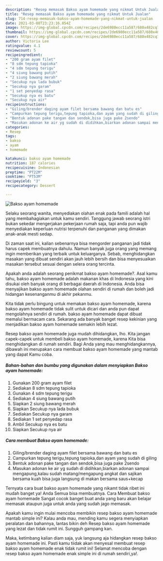 ```yaml
---
description: "Resep memasak Bakso ayam homemade yang nikmat Untuk Jualan"
title: "Resep memasak Bakso ayam homemade yang nikmat Untuk Jualan"
slug: 714-resep-memasak-bakso-ayam-homemade-yang-nikmat-untuk-jualan
date: 2021-03-08T23:23:16.854Z
image: https://img-global.cpcdn.com/recipes/2de6980ecc11a587/680x482cq70/bakso-ayam-homemade-foto-resep-utama.jpg
thumbnail: https://img-global.cpcdn.com/recipes/2de6980ecc11a587/680x482cq70/bakso-ayam-homemade-foto-resep-utama.jpg
cover: https://img-global.cpcdn.com/recipes/2de6980ecc11a587/680x482cq70/bakso-ayam-homemade-foto-resep-utama.jpg
author: Victoria Lee
ratingvalue: 4.1
reviewcount: 5
recipeingredient:
- "200 gram ayam filet"
- "8 sdm tepung tapioka"
- "4 sdm tepung terigu"
- "4 siung bawang putih"
- "2 siung bawang merah"
- "Secukup nya lada bubuk"
- "Secukup nya garam"
- "1 set penyedap rasa"
- "Secukup nya es batu"
- "Secukup nya air"
recipeinstructions:
- "Giling/brender daging ayam filet bersama bawang dan batu es"
- "Campurkan tepung terigu,tepung tapioka,dan ayam yang sudah di giling"
- "Bentuk adonan pake tangan dan sendok,bisa juga pake 2sendo"
- "Masukan adonan ke air yg sudah di didihkan,biarkan adonan sampai mengapung,kalau sudah matang/mengapung angkat dan sajikan bersama kuah bisa juga langsung di makan bersama saus+kecap"
categories:
- Resep
tags:
- bakso
- ayam
- homemade

katakunci: bakso ayam homemade 
nutrition: 187 calories
recipecuisine: Indonesian
preptime: "PT22M"
cooktime: "PT53M"
recipeyield: "3"
recipecategory: Dessert

---
```



![Bakso ayam homemade](https://img-global.cpcdn.com/recipes/2de6980ecc11a587/680x482cq70/bakso-ayam-homemade-foto-resep-utama.jpg)

Selaku seorang wanita, menyediakan olahan enak pada famili adalah hal yang membahagiakan untuk kamu sendiri. Tanggung jawab seorang istri bukan sekedar mengerjakan pekerjaan rumah saja, tapi anda pun wajib menyediakan keperluan nutrisi terpenuhi dan panganan yang dimakan anak-anak mesti sedap.

Di zaman  saat ini, kalian sebenarnya bisa mengorder panganan jadi tidak harus capek membuatnya dahulu. Namun banyak juga orang yang memang ingin memberikan yang terbaik untuk keluarganya. Sebab, menghidangkan masakan yang dibuat sendiri akan jauh lebih bersih dan bisa menyesuaikan masakan tersebut sesuai dengan selera orang tercinta. 



Apakah anda adalah seorang penikmat bakso ayam homemade?. Asal kamu tahu, bakso ayam homemade adalah makanan khas di Indonesia yang kini disukai oleh banyak orang di berbagai daerah di Indonesia. Anda bisa menyajikan bakso ayam homemade olahan sendiri di rumah dan boleh jadi hidangan kesenanganmu di akhir pekanmu.

Kita tidak perlu bingung untuk memakan bakso ayam homemade, karena bakso ayam homemade tidak sulit untuk dicari dan anda pun dapat mengolahnya sendiri di rumah. bakso ayam homemade dapat dibuat memalui bermacam cara. Sekarang ada banyak banget resep kekinian yang menjadikan bakso ayam homemade semakin lebih lezat.

Resep bakso ayam homemade juga mudah dihidangkan, lho. Kita jangan capek-capek untuk membeli bakso ayam homemade, karena Kita bisa menghidangkan di rumah sendiri. Bagi Anda yang mau menghidangkannya, dibawah ini merupakan cara membuat bakso ayam homemade yang mantab yang dapat Kamu coba.

<!--inarticleads1-->

##### Bahan-bahan dan bumbu yang digunakan dalam menyiapkan Bakso ayam homemade:

1. Gunakan 200 gram ayam filet
1. Sediakan 8 sdm tepung tapioka
1. Gunakan 4 sdm tepung terigu
1. Sediakan 4 siung bawang putih
1. Siapkan 2 siung bawang merah
1. Siapkan Secukup nya lada bubuk
1. Sediakan Secukup nya garam
1. Sediakan 1 set penyedap rasa
1. Ambil Secukup nya es batu
1. Siapkan Secukup nya air




<!--inarticleads2-->

##### Cara membuat Bakso ayam homemade:

1. Giling/brender daging ayam filet bersama bawang dan batu es
1. Campurkan tepung terigu,tepung tapioka,dan ayam yang sudah di giling
1. Bentuk adonan pake tangan dan sendok,bisa juga pake 2sendo
1. Masukan adonan ke air yg sudah di didihkan,biarkan adonan sampai mengapung,kalau sudah matang/mengapung angkat dan sajikan bersama kuah bisa juga langsung di makan bersama saus+kecap




Ternyata cara buat bakso ayam homemade yang nikamt tidak ribet ini mudah banget ya! Anda Semua bisa membuatnya. Cara Membuat bakso ayam homemade Sangat cocok banget buat anda yang baru akan belajar memasak ataupun juga untuk anda yang sudah jago memasak.

Apakah kamu ingin mulai mencoba membikin resep bakso ayam homemade mantab simple ini? Kalau anda mau, mending kamu segera menyiapkan peralatan dan bahannya, lantas bikin deh Resep bakso ayam homemade yang lezat dan tidak rumit ini. Sungguh gampang kan. 

Maka, ketimbang kalian diam saja, yuk langsung aja hidangkan resep bakso ayam homemade ini. Pasti kamu tiidak akan menyesal membuat resep bakso ayam homemade enak tidak rumit ini! Selamat mencoba dengan resep bakso ayam homemade enak simple ini di rumah sendiri,ya!.

